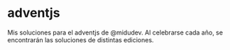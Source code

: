 # adventjs
Mis soluciones para el adventjs de @midudev. Al celebrarse cada año, se encontrarán las soluciones de distintas ediciones.
